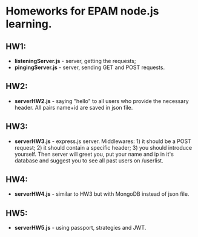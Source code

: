# Homeworks for EPAM node.js learning.

## HW1:
* **listeningServer.js** - server, getting the requests;
* **pingingServer.js** - server, sending GET and POST requests.

## HW2:
* **serverHW2.js** - saying "hello" to all users who provide the necessary header. All pairs name+id are saved in json file.

## HW3:
* **serverHW3.js** - express.js server. Middlewares: 1) it should be a POST request; 2) it should contain a specific header; 3) you should introduce yourself. Then server will greet you, put your name and ip in it's database and suggest you to see all past users on /userlist.

## HW4:
* **serverHW4.js** - similar to HW3 but with MongoDB instead of json file.

## HW5:
* **serverHW5.js** - using passport, strategies and JWT.
